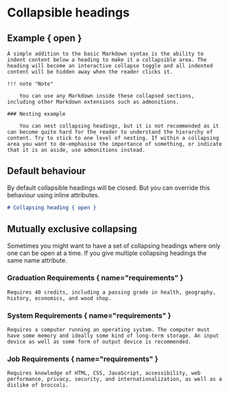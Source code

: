 # Collapsible headings

## Example { open }

    A simple addition to the basic Markdown syntax is the ability to indent content below a heading to make it a collapsible area. The heading will become an interactive collapse toggle and all indented content will be hidden away when the reader clicks it.

    !!! note "Note"

        You can use any Markdown inside these collapsed sections, including other Markdown extensions such as admonitions.

    ### Nesting example

        You can nest collapsing headings, but it is not recommended as it can become quite hard for the reader to understand the hierarchy of content. Try to stick to one level of nesting. If within a collapsing area you want to de-emphasise the importance of something, or indicate that it is an aside, use admonitions instead.

## Default behaviour

By default collapsible headings will be closed. But you can override this behaviour using inline attributes.

```markdown
# Collapsing heading { open }
```

## Mutually exclusive collapsing

Sometimes you might want to have a set of collapsing headings where only one can be open at a time. If you give multiple collapsing headings the same name attribute.

### Graduation Requirements { name="requirements" }

    Requires 40 credits, including a passing grade in health, geography, history, economics, and wood shop.

### System Requirements { name="requirements" }

    Requires a computer running an operating system. The computer must have some memory and ideally some kind of long-term storage. An input device as well as some form of output device is recommended.

### Job Requirements { name="requirements" }

    Requires knowledge of HTML, CSS, JavaScript, accessibility, web performance, privacy, security, and internationalization, as well as a dislike of broccoli.
